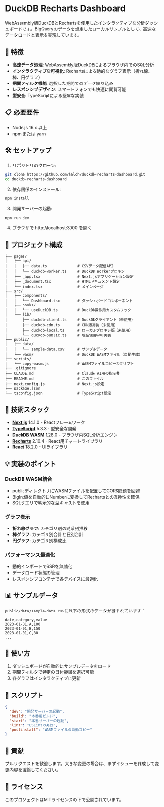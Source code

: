 # DuckDB Recharts Dashboard

WebAssembly版DuckDBとRechartsを使用したインタラクティブな分析ダッシュボードです。BigQueryのデータを想定したローカルサンプルとして、高速なデータロードと表示を実現しています。

## 🚀 特徴

- **高速データ処理**: WebAssembly版DuckDBによるブラウザ内でのSQL分析
- **インタラクティブな可視化**: Rechartsによる動的なグラフ表示（折れ線、棒、円グラフ）
- **期間フィルタ機能**: 選択した期間でのデータ絞り込み
- **レスポンシブデザイン**: スマートフォンでも快適に閲覧可能
- **型安全**: TypeScriptによる堅牢な実装

## 📋 必要要件

- Node.js 16.x 以上
- npm または yarn

## 🛠️ セットアップ

1. リポジトリのクローン:
```bash
git clone https://github.com/halch/duckdb-recharts-dashboard.git
cd duckdb-recharts-dashboard
```

2. 依存関係のインストール:
```bash
npm install
```

3. 開発サーバーの起動:
```bash
npm run dev
```

4. ブラウザで http://localhost:3000 を開く

## 📁 プロジェクト構成

```
├── pages/
│   ├── api/
│   │   ├── data.ts              # CSVデータ配信API
│   │   └── duckdb-worker.ts     # DuckDB Workerプロキシ
│   ├── _app.tsx                 # Next.jsアプリケーション設定
│   ├── _document.tsx            # HTMLドキュメント設定
│   └── index.tsx                # メインページ
├── src/
│   ├── components/
│   │   └── Dashboard.tsx        # ダッシュボードコンポーネント
│   ├── hooks/
│   │   └── useDuckDB.ts         # DuckDB操作用カスタムフック
│   └── lib/
│       ├── duckdb-client.ts     # DuckDBクライアント（未使用）
│       ├── duckdb-cdn.ts        # CDN版実装（未使用）
│       ├── duckdb-local.ts      # ローカルプロキシ版（未使用）
│       └── duckdb-public.ts     # 現在使用中の実装
├── public/
│   ├── data/
│   │   └── sample-data.csv      # サンプルデータ
│   └── wasm/                    # DuckDB WASMファイル（自動生成）
├── scripts/
│   └── copy-wasm.js             # WASMファイルコピースクリプト
├── .gitignore
├── CLAUDE.md                    # Claude AI用の指示書
├── README.md                    # このファイル
├── next.config.js               # Next.js設定
├── package.json
└── tsconfig.json                # TypeScript設定
```

## 🔧 技術スタック

- **[Next.js](https://nextjs.org/)** 14.1.0 - Reactフレームワーク
- **[TypeScript](https://www.typescriptlang.org/)** 5.3.3 - 型安全な開発
- **[DuckDB WASM](https://duckdb.org/docs/api/wasm/overview)** 1.28.0 - ブラウザ内SQL分析エンジン
- **[Recharts](https://recharts.org/)** 2.10.4 - React用チャートライブラリ
- **[React](https://react.dev/)** 18.2.0 - UIライブラリ

## 💡 実装のポイント

### DuckDB WASM統合
- publicディレクトリにWASMファイルを配置してCORS問題を回避
- BigInt値を自動的にNumberに変換してRechartsとの互換性を確保
- SQLクエリで明示的な型キャストを使用

### グラフ表示
- **折れ線グラフ**: カテゴリ別の時系列推移
- **棒グラフ**: カテゴリ別合計と日別合計
- **円グラフ**: カテゴリ別構成比

### パフォーマンス最適化
- 動的インポートでSSRを無効化
- データロード状態の管理
- レスポンシブコンテナで各デバイスに最適化

## 📊 サンプルデータ

`public/data/sample-data.csv`に以下の形式のデータが含まれています：

```csv
date,category,value
2023-01-01,A,100
2023-01-01,B,150
2023-01-01,C,80
...
```

## 🚀 使い方

1. ダッシュボードが自動的にサンプルデータをロード
2. 期間フィルタで特定の日付範囲を選択可能
3. 各グラフはインタラクティブに更新

## 📝 スクリプト

```json
{
  "dev": "開発サーバーの起動",
  "build": "本番用ビルド",
  "start": "本番サーバーの起動",
  "lint": "ESLintの実行",
  "postinstall": "WASMファイルの自動コピー"
}
```

## 🤝 貢献

プルリクエストを歓迎します。大きな変更の場合は、まずイシューを作成して変更内容を議論してください。

## 📄 ライセンス

このプロジェクトはMITライセンスの下で公開されています。